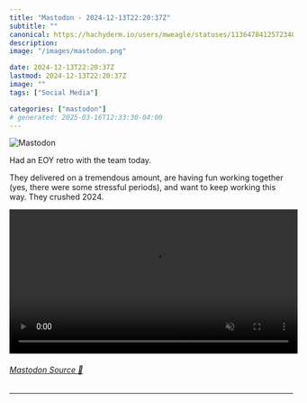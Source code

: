 ```yaml
---
title: "Mastodon - 2024-12-13T22:20:37Z"
subtitle: ""
canonical: https://hachyderm.io/users/mweagle/statuses/113647841257234816
description:
image: "/images/mastodon.png"

date: 2024-12-13T22:20:37Z
lastmod: 2024-12-13T22:20:37Z
image: ""
tags: ["Social Media"]

categories: ["mastodon"]
# generated: 2025-03-16T12:33:30-04:00
---
```

![Mastodon](/images/mastodon.png)

<p>Had an EOY retro with the team today.</p><p>They delivered on a tremendous amount, are having fun working together (yes, there were some stressful periods), and want to keep working this way. They crushed 2024.</p>

<video controls autoplay muted loop width="512"><source src="f1adc4f8c6b66009.mp4" type="video/mp4" /></video>

###### [Mastodon Source 🐘](https://hachyderm.io/@mweagle/113647841257234816)

___
